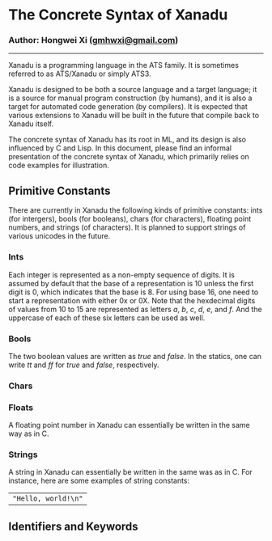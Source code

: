 The Concrete Syntax of Xanadu
=============================

### Author: Hongwei Xi (gmhwxi@gmail.com)

___________________

Xanadu is a programming language in the ATS family.  It is sometimes
referred to as ATS/Xanadu or simply ATS3.

Xanadu is designed to be both a source language and a target language;
it is a source for manual program construction (by humans), and it is
also a target for automated code generation (by compilers). It is
expected that various extensions to Xanadu will be built in the future
that compile back to Xanadu itself.

The concrete syntax of Xanadu has its root in ML, and its design is
also influenced by C and Lisp. In this document, please find an informal
presentation of the concrete syntax of Xanadu, which primarily relies on
code examples for illustration.

Primitive Constants
-------------------

There are currently in Xanadu the following kinds of primitive
constants: ints (for intergers), bools (for booleans), chars (for
characters), floating point numbers, and strings (of characters).
It is planned to support strings of various unicodes in the future.

### Ints

Each integer is represented as a non-empty sequence of digits. It is
assumed by default that the base of a representation is 10 unless the
first digit is 0, which indicates that the base is 8. For using base
16, one need to start a representation with either 0x or 0X. Note that
the hexdecimal digits of values from 10 to 15 are represented as
letters *a*, *b*, *c*, *d*, *e*, and *f*. And the uppercase of each of
these six letters can be used as well.

### Bools

The two boolean values are written as *true* and *false*. In the statics,
one can write *tt* and *ff* for *true* and *false*, respectively.

### Chars

### Floats

A floating point number in Xanadu can essentially be written in the
same way as in C.

### Strings

A string in Xanadu can essentially be written in the same was as in C.
For instance, here are some examples of string constants:

<table>
  <tr>
  <td><code>"Hello, world!\n"</code></td>
  </tr>
</table>

Identifiers and Keywords
------------------------


